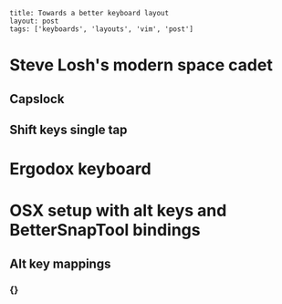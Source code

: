 ```
title: Towards a better keyboard layout
layout: post
tags: ['keyboards', 'layouts', 'vim', 'post']
```

# Steve Losh's modern space cadet
## Capslock 
## Shift keys single tap

# Ergodox keyboard

# OSX setup with alt keys and BetterSnapTool bindings

## Alt key mappings
### {}[]()
